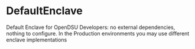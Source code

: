 # DefaultEnclave
Default Enclave for OpenDSU Developers: no external dependencies, nothing to configure. In the Production environments you may use different enclave implementations
